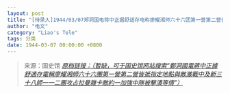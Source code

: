 ```yaml
---
layout: post
title: "[待录入]1944/03/07郑洞国电蒋中正据舒适存电称廖耀湘师六十六团第一营第二营皆抵指定地点与敌激战中及新三十八师一一二团攻占拉曼杂卡敌约一加强中队被击溃等情"
author: "电文"
category: "Liao's Tele"
tags: 分类
date: 1944-03-07 00:00:00 +0800
---
```

> 来源：国史馆 [*原档链接：（暂缺，可于国史馆网站搜索“鄭洞國電蔣中正據舒適存電稱廖耀湘師六十六團第一營第二營皆抵指定地點與敵激戰中及新三十八師一一二團攻占拉曼雜卡敵約一加強中隊被擊潰等情”）*]()
